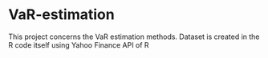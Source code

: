 # VaR-estimation
This project concerns the VaR estimation methods.
Dataset is created in the R code itself using Yahoo Finance API of R

